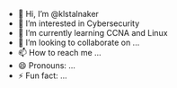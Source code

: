 - 👋 Hi, I’m @klstalnaker
- 👀 I’m interested in Cybersecurity
- 🌱 I’m currently learning CCNA and Linux
- 💞️ I’m looking to collaborate on ...
- 📫 How to reach me ...
- 😄 Pronouns: ...
- ⚡ Fun fact: ...

<!---
klstalnaker/klstalnaker is a ✨ special ✨ repository because its `README.md` (this file) appears on your GitHub profile.
You can click the Preview link to take a look at your changes.
--->
